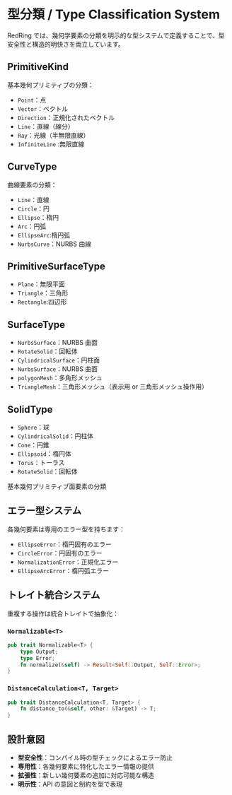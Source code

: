 # 型分類 / Type Classification System

RedRing では、幾何学要素の分類を明示的な型システムで定義することで、型安全性と構造的明快さを両立しています。

## PrimitiveKind

基本幾何プリミティブの分類：

- `Point`：点
- `Vector`：ベクトル
- `Direction`：正規化されたベクトル
- `Line`：直線（線分）
- `Ray`：光線（半無限直線）
- `InfiniteLine` :無限直線

## CurveType

曲線要素の分類：

- `Line`：直線
- `Circle`：円
- `Ellipse`：楕円
- `Arc`：円弧
- `EllipseArc`:楕円弧
- `NurbsCurve`：NURBS 曲線

## PrimitiveSurfaceType

- `Plane`：無限平面
- `Triangle`：三角形
- `Rectangle`:四辺形

## SurfaceType

- `NurbsSurface`：NURBS 曲面
- `RotateSolid`：回転体
- `CylindricalSurface`：円柱面
- `NurbsSurface`：NURBS 曲面
- `polygonMesh`：多角形メッシュ
- `TriangleMesh`：三角形メッシュ（表示用 or 三角形メッシュ操作用）

## SolidType

- `Sphere`：球
- `CylindricalSolid`：円柱体
- `Cone`：円錐
- `Ellipsoid`：楕円体
- `Torus`：トーラス
- `RotateSolid`：回転体

基本幾何プリミティブ面要素の分類

## エラー型システム

各幾何要素は専用のエラー型を持ちます：

- `EllipseError`：楕円固有のエラー
- `CircleError`：円固有のエラー
- `NormalizationError`：正規化エラー
- `EllipseArcError`：楕円弧エラー

## トレイト統合システム

重複する操作は統合トレイトで抽象化：

### `Normalizable<T>`

```rust
pub trait Normalizable<T> {
    type Output;
    type Error;
    fn normalize(&self) -> Result<Self::Output, Self::Error>;
}
```

### `DistanceCalculation<T, Target>`

```rust
pub trait DistanceCalculation<T, Target> {
    fn distance_to(&self, other: &Target) -> T;
}
```

## 設計意図

- **型安全性**：コンパイル時の型チェックによるエラー防止
- **専用性**：各幾何要素に特化したエラー情報の提供
- **拡張性**：新しい幾何要素の追加に対応可能な構造
- **明示性**：API の意図と制約を型で表現
